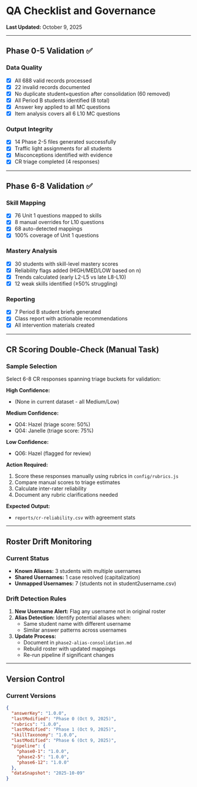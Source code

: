 # QA Checklist and Governance

**Last Updated:** October 9, 2025

---

## Phase 0-5 Validation ✅

### Data Quality
- [x] All 688 valid records processed
- [x] 22 invalid records documented
- [x] No duplicate student×question after consolidation (60 removed)
- [x] All Period B students identified (8 total)
- [x] Answer key applied to all MC questions
- [x] Item analysis covers all 6 L10 MC questions

### Output Integrity
- [x] 14 Phase 2-5 files generated successfully
- [x] Traffic light assignments for all students
- [x] Misconceptions identified with evidence
- [x] CR triage completed (4 responses)

---

## Phase 6-8 Validation ✅

### Skill Mapping
- [x] 76 Unit 1 questions mapped to skills
- [x] 8 manual overrides for L10 questions
- [x] 68 auto-detected mappings
- [x] 100% coverage of Unit 1 questions

### Mastery Analysis
- [x] 30 students with skill-level mastery scores
- [x] Reliability flags added (HIGH/MED/LOW based on n)
- [x] Trends calculated (early L2-L5 vs late L8-L10)
- [x] 12 weak skills identified (≥50% struggling)

### Reporting
- [x] 7 Period B student briefs generated
- [x] Class report with actionable recommendations
- [x] All intervention materials created

---

## CR Scoring Double-Check (Manual Task)

### Sample Selection
Select 6-8 CR responses spanning triage buckets for validation:

**High Confidence:**
- (None in current dataset - all Medium/Low)

**Medium Confidence:**
- Q04: Hazel (triage score: 50%)
- Q04: Janelle (triage score: 75%)

**Low Confidence:**
- Q06: Hazel (flagged for review)

**Action Required:**
1. Score these responses manually using rubrics in `config/rubrics.js`
2. Compare manual scores to triage estimates
3. Calculate inter-rater reliability
4. Document any rubric clarifications needed

**Expected Output:**
- `reports/cr-reliability.csv` with agreement stats

---

## Roster Drift Monitoring

### Current Status
- **Known Aliases:** 3 students with multiple usernames
- **Shared Usernames:** 1 case resolved (capitalization)
- **Unmapped Usernames:** 7 (students not in student2username.csv)

### Drift Detection Rules
1. **New Username Alert:** Flag any username not in original roster
2. **Alias Detection:** Identify potential aliases when:
   - Same student name with different username
   - Similar answer patterns across usernames
3. **Update Process:**
   - Document in `phase2-alias-consolidation.md`
   - Rebuild roster with updated mappings
   - Re-run pipeline if significant changes

---

## Version Control

### Current Versions

```json
{
  "answerKey": "1.0.0",
  "lastModified": "Phase 0 (Oct 9, 2025)",
  "rubrics": "1.0.0",
  "lastModified": "Phase 1 (Oct 9, 2025)",
  "skillTaxonomy": "1.0.0",
  "lastModified": "Phase 6 (Oct 9, 2025)",
  "pipeline": {
    "phase0-1": "1.0.0",
    "phase2-5": "1.0.0",
    "phase6-12": "1.0.0"
  },
  "dataSnapshot": "2025-10-09"
}
